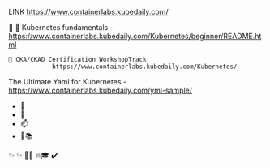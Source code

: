 
LINK https://www.containerlabs.kubedaily.com/

👋
    👀  Kubernetes fundamentals 
            -   https://www.containerlabs.kubedaily.com/Kubernetes/beginner/README.html
            
    👀 CKA/CKAD Certification WorkshopTrack 
            -   https://www.containerlabs.kubedaily.com/Kubernetes/

The Ultimate Yaml for Kubernetes
            -   https://www.containerlabs.kubedaily.com/yml-sample/
- 🌱 
- 💞️ 
- 📫 
- 💎📚

✨  ✨ 
👨‍🏫
🔥🎓 ✔️